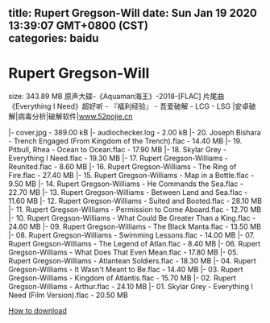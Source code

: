 
title: Rupert Gregson-Will
date: Sun Jan 19 2020 13:39:07 GMT+0800 (CST)    
categories: baidu
---

# Rupert Gregson-Will
size: 343.89 MB
 原声大碟-《Aquaman海王》-2018-[FLAC] 片尾曲《Everything I Need》超好听 - 『福利经验』 - 吾爱破解 - LCG - LSG |安卓破解|病毒分析|破解软件|www.52pojie.cn
 
|- cover.jpg - 389.00 kB
|- audiochecker.log - 2.00 kB
|- 20. Joseph Bishara - Trench Engaged (From Kingdom of the Trench).flac - 14.40 MB
|- 19. Pitbull, Rhea - Ocean to Ocean.flac - 17.90 MB
|- 18. Skylar Grey - Everything I Need.flac - 19.30 MB
|- 17. Rupert Gregson-Williams - Reunited.flac - 8.60 MB
|- 16. Rupert Gregson-Williams - The Ring of Fire.flac - 27.40 MB
|- 15. Rupert Gregson-Williams - Map in a Bottle.flac - 9.50 MB
|- 14. Rupert Gregson-Williams - He Commands the Sea.flac - 22.70 MB
|- 13. Rupert Gregson-Williams - Between Land and Sea.flac - 11.60 MB
|- 12. Rupert Gregson-Williams - Suited and Booted.flac - 28.10 MB
|- 11. Rupert Gregson-Williams - Permission to Come Aboard.flac - 12.70 MB
|- 10. Rupert Gregson-Williams - What Could Be Greater Than a King.flac - 24.60 MB
|- 09. Rupert Gregson-Williams - The Black Manta.flac - 13.50 MB
|- 08. Rupert Gregson-Williams - Swimming Lessons.flac - 14.00 MB
|- 07. Rupert Gregson-Williams - The Legend of Atlan.flac - 8.40 MB
|- 06. Rupert Gregson-Williams - What Does That Even Mean.flac - 17.80 MB
|- 05. Rupert Gregson-Williams - Atlantean Soldiers.flac - 18.30 MB
|- 04. Rupert Gregson-Williams - It Wasn't Meant to Be.flac - 14.40 MB
|- 03. Rupert Gregson-Williams - Kingdom of Atlantis.flac - 15.70 MB
|- 02. Rupert Gregson-Williams - Arthur.flac - 24.10 MB
|- 01. Skylar Grey - Everything I Need (Film Version).flac - 20.50 MB

[How to download](https://bpcam.bemobtrk.com/go/2ceec3aa-1ca2-46d6-b9ff-aaa5c184517c?jno=4313)
